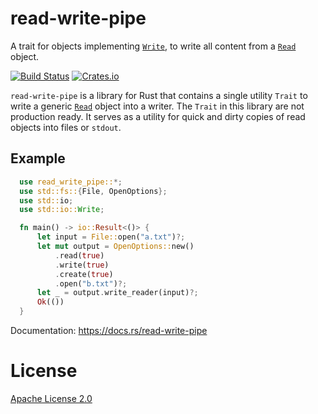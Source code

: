 read-write-pipe
===============

A trait for objects implementing [`Write`], to write all content from a [`Read`] object.

[![Build Status](https://travis-ci.org/Larusso/read-write-pipe.svg?branch=master)](https://travis-ci.org/Larusso/read-write-pipe)
[![Crates.io](https://img.shields.io/crates/v/read-write-pipe.svg)](https://crates.io/crates/read-write-pipe)

`read-write-pipe` is a library for Rust that contains a single utility `Trait` to write a generic [`Read`] object into a writer.
The `Trait` in this library are not production ready. It serves as a utility for quick and dirty copies of read objects into files or `stdout`.

Example
-------

```rust
  use read_write_pipe::*;
  use std::fs::{File, OpenOptions};
  use std::io;
  use std::io::Write;

  fn main() -> io::Result<()> {
      let input = File::open("a.txt")?;
      let mut output = OpenOptions::new()
          .read(true)
          .write(true)
          .create(true)
          .open("b.txt")?;
      let _ = output.write_reader(input)?;
      Ok(())
  }
```

Documentation: https://docs.rs/read-write-pipe

License
=======

[Apache License 2.0](LICENSE)

[`Read`]:         https://doc.rust-lang.org/std/io/trait.Read.html
[`Write`]:         https://doc.rust-lang.org/std/io/trait.Read.html
[`IntoIterator`]: https://doc.rust-lang.org/std/iter/trait.IntoIterator.html  
